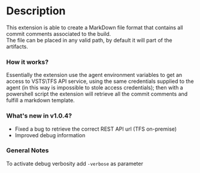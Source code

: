 ﻿# Description  
This extension is able to create a MarkDown file format that contains all commit comments associated to the build.  
The file can be placed in any valid path, by default it will part of the artifacts.

### How it works?  
Essentially the extension use the agent environment variables to get an access to VSTS\TFS API service, using the same credentials supplied to the agent (in this way is impossible to stole access credentials); then with a powershell script the extension will retrieve all the commit comments and fulfill a markdown template.

### What's new in v1.0.4?  
* Fixed a bug to retrieve the correct REST API url (TFS on-premise)
* Improved debug information

### General Notes
To activate debug verbosity add ``` -verbose ``` as parameter
